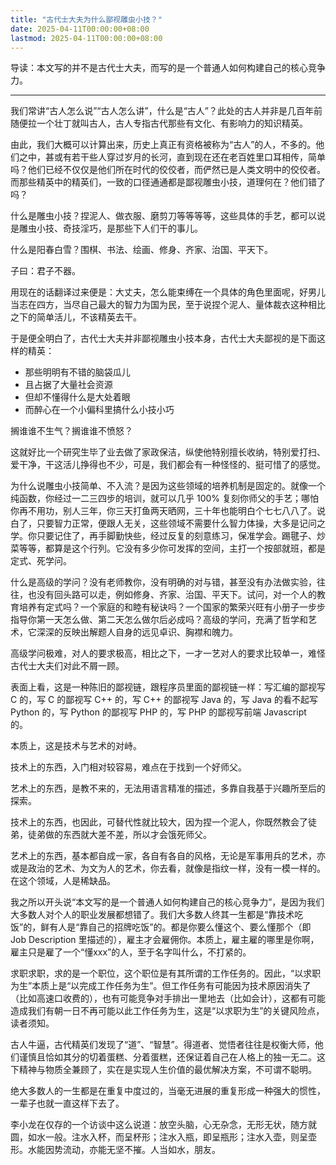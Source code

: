 ```yaml
---
title: "古代士大夫为什么鄙视雕虫小技？"
date: 2025-04-11T00:00:00+08:00
lastmod: 2025-04-11T00:00:00+08:00
---
```


导读：本文写的并不是古代士大夫，而写的是一个普通人如何构建自己的核心竞争力。

<!--more-->

----

我们常讲“古人怎么说”“古人怎么讲”，什么是“古人”？此处的古人并非是几百年前随便拉一个壮丁就叫古人，古人专指古代那些有文化、有影响力的知识精英。

由此，我们大概可以计算出来，历史上真正有资格被称为“古人”的人，不多的。他们之中，甚或有若干些人穿过岁月的长河，直到现在还在老百姓里口耳相传，简单吗？他们已经不仅仅是他们所在时代的佼佼者，而俨然已是人类文明中的佼佼者。而那些精英中的精英们，一致的口径通通都是鄙视雕虫小技，道理何在？他们错了吗？

什么是雕虫小技？捏泥人、做衣服、磨剪刀等等等等，这些具体的手艺，都可以说是雕虫小技、奇技淫巧，是那些下人们干的事儿。

什么是阳春白雪？围棋、书法、绘画、修身、齐家、治国、平天下。

子曰：君子不器。

用现在的话翻译过来便是：大丈夫，怎么能束缚在一个具体的角色里面呢，好男儿当志在四方，当尽自己最大的智力为国为民，至于说捏个泥人、量体裁衣这种相比之下的简单活儿，不该精英去干。

于是便全明白了，古代士大夫并非鄙视雕虫小技本身，古代士大夫鄙视的是下面这样的精英：

- 那些明明有不错的脑袋瓜儿
- 且占据了大量社会资源
- 但却不懂得什么是大处着眼
- 而醉心在一个小偏科里搞什么小技小巧

搁谁谁不生气？搁谁谁不愤怒？

这就好比一个研究生毕了业去做了家政保洁，纵使他特别擅长收纳，特别爱打扫、爱干净，干这活儿挣得也不少，可是，我们都会有一种怪怪的、挺可惜了的感觉。

为什么说雕虫小技简单、不入流？是因为这些领域的培养机制是固定的。就像一个纯函数，你经过一二三四步的培训，就可以几乎 100% 复刻你师父的手艺；哪怕你再不用功，别人三年，你三天打鱼两天晒网，三十年也能明白个七七八八了。说白了，只要智力正常，便跟人无关，这些领域不需要什么智力体操，大多是记问之学。你只要记住了，再手脚勤快些，经过反复的刻意练习，保准学会。踢毽子、炒菜等等，都算是这个行列。它没有多少你可发挥的空间，主打一个按部就班，都是定式、死学问。

什么是高级的学问？没有老师教你，没有明确的对与错，甚至没有办法做实验，往往，也没有回头路可以走，例如修身、齐家、治国、平天下。试问，对一个人的教育培养有定式吗？一个家庭的和睦有秘诀吗？一个国家的繁荣兴旺有小册子一步步指导你第一天怎么做、第二天怎么做尔后必成吗？高级的学问，充满了哲学和艺术，它深深的反映出解题人自身的远见卓识、胸襟和魄力。

高级学问极难，对人的要求极高，相比之下，一才一艺对人的要求比较单一，难怪古代士大夫们对此不屑一顾。

表面上看，这是一种陈旧的鄙视链，跟程序员里面的鄙视链一样：写汇编的鄙视写 C 的，写 C 的鄙视写 C++ 的，写 C++ 的鄙视写 Java 的，写 Java 的看不起写 Python 的，写 Python 的鄙视写 PHP 的，写 PHP 的鄙视写前端 Javascript 的。

本质上，这是技术与艺术的对峙。

技术上的东西，入门相对较容易，难点在于找到一个好师父。

艺术上的东西，是教不来的，无法用语言精准的描述，多靠自我基于兴趣所至后的探索。

技术上的东西，也因此，可替代性就比较大，因为捏一个泥人，你既然教会了徒弟，徒弟做的东西就大差不差，所以才会饿死师父。

艺术上的东西，基本都自成一家，各自有各自的风格，无论是军事用兵的艺术，亦或是政治的艺术、为文为人的艺术，你去看，就像是指纹一样，没有一模一样的。在这个领域，人是稀缺品。

我之所以开头说“本文写的是一个普通人如何构建自己的核心竞争力”，是因为我们大多数人对个人的职业发展都想错了。我们大多数人终其一生都是“靠技术吃饭”的，鲜有人是“靠自己的招牌吃饭”的。都是你要么懂这个、要么懂那个（即 Job Description 里描述的），雇主才会雇佣你。本质上，雇主雇的哪里是你啊，雇主只是雇了一个“懂xxx”的人，至于名字叫什么，不打紧的。

求职求职，求的是一个职位，这个职位是有其所谓的工作任务的。因此，“以求职为生”本质上是“以完成工作任务为生”。但工作任务有可能因为技术原因消失了（比如高速口收费的），也有可能竞争对手排出一里地去（比如会计），这都有可能造成我们有朝一日不再可能以此工作任务为生，这是“以求职为生”的关键风险点，读者须知。

古人牛逼，古代精英们发现了“道”、“智慧”。得道者、觉悟者往往是权衡大师，他们谨慎且恰如其分的切着蛋糕、分着蛋糕，还保证着自己在人格上的独一无二。这下精神与物质全兼顾了，实在是实现人生价值的最优解决方案，不可谓不聪明。

绝大多数人的一生都是在重复中度过的，当毫无进展的重复形成一种强大的惯性，一辈子也就一直这样下去了。

李小龙在仅存的一个访谈中这么说道：放空头脑，心无杂念，无形无状，随方就圆，如水一般。注水入杯，而呈杯形；注水入瓶，即呈瓶形；注水入壶，则呈壶形。水能因势流动，亦能无坚不摧。人当如水，朋友。